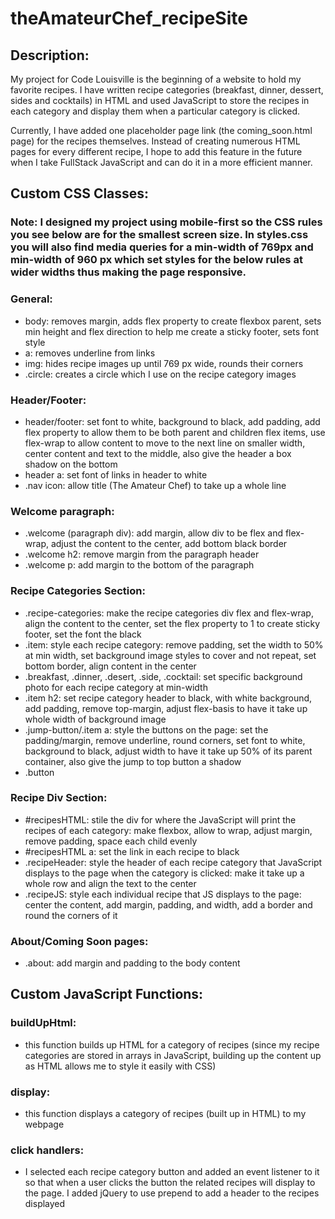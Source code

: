 # theAmateurChef_recipeSite


## Description: 
My project for Code Louisville is the beginning of a website to hold my favorite recipes. I have written recipe categories (breakfast, dinner, dessert, sides and cocktails) in HTML and used JavaScript to store the recipes in each category and display them when a particular category is clicked. 

Currently, I have added one placeholder page link (the coming_soon.html page) for the recipes themselves. Instead of creating numerous HTML pages for every different recipe, I hope to add this feature in the future when I take FullStack JavaScript and can do it in a more efficient manner.

## Custom CSS Classes: 
### Note: I designed my project using mobile-first so the CSS rules you see below are for the smallest screen size. In styles.css you will also find media queries for a min-width of 769px and min-width of 960 px which set styles for the below rules at wider widths thus making the page responsive. 

### General: 
* body: removes margin, adds flex property to create flexbox parent, sets min height and flex direction to help me create a sticky footer, sets font style
* a: removes underline from links
* img: hides recipe images up until 769 px wide, rounds their corners
* .circle: creates a circle which I use on the recipe category images

### Header/Footer: 
* header/footer: set font to white, background to black, add padding, add flex property to allow them to be both parent and children flex items, use flex-wrap to allow content to move to the next line on smaller width, center content and text to the middle, also give the header a box shadow on the bottom
* header a: set font of links in header to white
* .nav icon: allow title (The Amateur Chef) to take up a whole line

### Welcome paragraph: 
* .welcome (paragraph div): add margin, allow div to be flex and flex-wrap, adjust the content to the center, add bottom black border
* .welcome h2: remove margin from the paragraph header
* .welcome p: add margin to the bottom of the paragraph

### Recipe Categories Section: 
* .recipe-categories: make the recipe categories div flex and flex-wrap, align the content to the center, set the flex property to 1 to create sticky footer, set the font the black
* .item: style each recipe category: remove padding, set the width to 50% at min width, set background image styles to cover and not repeat, set bottom border, align content in the center 
* .breakfast, .dinner, .desert, .side, .cocktail: set specific background photo for each recipe category at min-width
* .item h2: set recipe category header to black, with white background, add padding, remove top-margin, adjust flex-basis to have it take up whole width of background image
* .jump-button/.item a: style the buttons on the page: set the padding/margin, remove underline, round corners, set font to white, background to black, adjust width to have it take up 50% of its parent container, also give the jump to top button a shadow
* .button

### Recipe Div Section: 
* #recipesHTML: stile the div for where the JavaScript will print the recipes of each category: make flexbox, allow to wrap, adjust margin, remove padding, space each child evenly
* #recipesHTML a: set the link in each recipe to black
* .recipeHeader: style the header of each recipe category that JavaScript displays to the page when the category is clicked: make it take up a whole row and align the text to the center
* .recipeJS: style each individual recipe that JS displays to the page: center the content, add margin, padding, and width, add a border and round the corners of it 

### About/Coming Soon pages: 
* .about: add margin and padding to the body content

## Custom JavaScript Functions: 
### buildUpHtml: 
* this function builds up HTML for a category of recipes (since my recipe categories are stored in arrays in JavaScript, building up the content up as HTML allows me to style it easily with CSS)
### display: 
* this function displays a category of recipes (built up in HTML) to my webpage
### click handlers: 
* I selected each recipe category button and added an event listener to it so that when a user clicks the button the related recipes will display to the page. I added jQuery to use prepend to add a header to the recipes displayed

